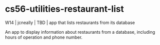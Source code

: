 cs56-utilities-restaurant-list
==============================

W14 | jcneally | TBD | app that lists restaurants from its database

An app to display information about restaurants from a database, including hours of operation and phone number.
